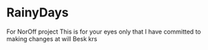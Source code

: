 # RainyDays

For NorOff project
This is for your eyes only that I have
committed to making changes at will
Besk krs
